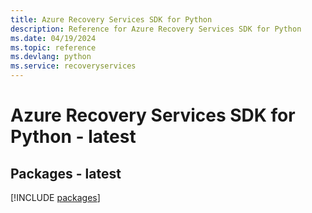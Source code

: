 ```yaml
---
title: Azure Recovery Services SDK for Python
description: Reference for Azure Recovery Services SDK for Python
ms.date: 04/19/2024
ms.topic: reference
ms.devlang: python
ms.service: recoveryservices
---
```

# Azure Recovery Services SDK for Python - latest
## Packages - latest
[!INCLUDE [packages](recovery-services-index.md)]